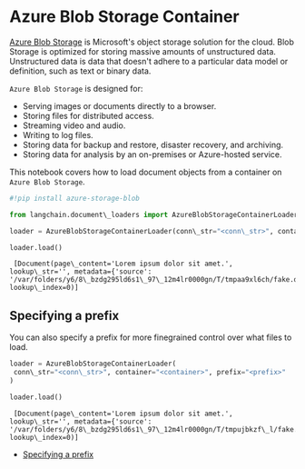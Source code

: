 # Azure Blob Storage Container

[Azure Blob Storage](https://learn.microsoft.com/en-us/azure/storage/blobs/storage-blobs-introduction) is Microsoft's object storage solution for the cloud. Blob Storage is optimized for storing massive amounts of unstructured data. Unstructured data is data that doesn't adhere to a particular data model or definition, such as text or binary data.

`Azure Blob Storage` is designed for:

- Serving images or documents directly to a browser.
- Storing files for distributed access.
- Streaming video and audio.
- Writing to log files.
- Storing data for backup and restore, disaster recovery, and archiving.
- Storing data for analysis by an on-premises or Azure-hosted service.

This notebook covers how to load document objects from a container on `Azure Blob Storage`.

```python
#!pip install azure-storage-blob  

```

```python
from langchain.document\_loaders import AzureBlobStorageContainerLoader  

```

```python
loader = AzureBlobStorageContainerLoader(conn\_str="<conn\_str>", container="<container>")  

```

```python
loader.load()  

```

```text
 [Document(page\_content='Lorem ipsum dolor sit amet.', lookup\_str='', metadata={'source': '/var/folders/y6/8\_bzdg295ld6s1\_97\_12m4lr0000gn/T/tmpaa9xl6ch/fake.docx'}, lookup\_index=0)]  

```

## Specifying a prefix[​](#specifying-a-prefix "Direct link to Specifying a prefix")

You can also specify a prefix for more finegrained control over what files to load.

```python
loader = AzureBlobStorageContainerLoader(  
 conn\_str="<conn\_str>", container="<container>", prefix="<prefix>"  
)  

```

```python
loader.load()  

```

```text
 [Document(page\_content='Lorem ipsum dolor sit amet.', lookup\_str='', metadata={'source': '/var/folders/y6/8\_bzdg295ld6s1\_97\_12m4lr0000gn/T/tmpujbkzf\_l/fake.docx'}, lookup\_index=0)]  

```

- [Specifying a prefix](#specifying-a-prefix)
